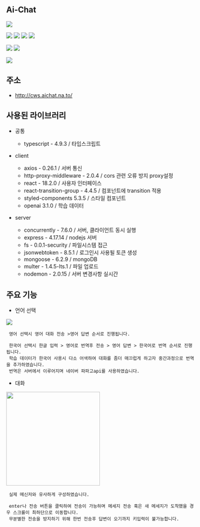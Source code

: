 
## Ai-Chat

<img src="https://img.shields.io/badge/TypeScript-3178C6?style=for-the-badge&logo=TypeScript&logoColor=white">  

<img src="https://img.shields.io/badge/React-61DAFB?style=for-the-badge&logo=React&logoColor=white"> <img src="https://img.shields.io/badge/styled components-DB7093?style=for-the-badge&logo=styled-components&logoColor=white"> <img src="https://img.shields.io/badge/Axios-5A29E4?style=for-the-badge&logo=Axios&logoColor=white">
<img src="https://img.shields.io/badge/OpenAI-412991?style=for-the-badge&logo=OpenAI&logoColor=white">

<img src="https://img.shields.io/badge/Node.js-339933?style=for-the-badge&logo=Node.js&logoColor=white"> <img src="https://img.shields.io/badge/Express-000000?style=for-the-badge&logo=Express&logoColor=white"> 

<img src="https://img.shields.io/badge/Amazon AWS-232F3E?style=for-the-badge&logo=Amazon AWS&logoColor=white"> 







## 주소
* <http://cws.aichat.na.to/>

## 사용된 라이브러리
* 공통
  * typescript - 4.9.3 / 타입스크립트

* client
  * axios - 0.26.1 / 서버 통신
  * http-proxy-middleware - 2.0.4 / cors 관련 오류 방지 proxy설정
  * react - 18.2.0 / 사용자 인터페이스
  * react-transition-group - 4.4.5 / 컴포넌트에 transition 적용
  * styled-components 5.3.5 / 스타일 컴포넌트
  * openai 3.1.0 / 학습 데이터
  
  
  
* server
  * concurrently - 7.6.0 / 서버, 클라이언트 동시 실행
  * express - 4.17.14 / nodejs 서버
  * fs - 0.0.1-security / 파일시스템 접근
  * jsonwebtoken - 8.5.1 / 로그인시 사용될 토큰 생성
  * mongoose - 6.2.9 / mongoDB
  * multer - 1.4.5-lts.1 / 파일 업로드
  * nodemon - 2.0.15 / 서버 변경사항 실시간 


## 주요 기능
  * 언어 선택
<img src="https://user-images.githubusercontent.com/86645532/208301301-b7d3f059-f8c1-4c95-9428-5c2a27cb666a.png">


     영어 선택시 영어 대화 전송 >영어 답변 순서로 진행됩니다.
     
     한국어 선택시 한글 입력 > 영어로 번역후 전송 > 영어 답변 > 한국어로 번역 순서로 진행됩니다.
     학습 데이터가 한국어 사용시 다소 어색하여 대화를 좀더 매끄럽게 하고자 중간과정으로 번역을 추가하였습니다.
     번역은 서버에서 이루어지며 네이버 파파고api를 사용하였습니다.

     
  * 대화
 <img src="https://user-images.githubusercontent.com/86645532/208302104-1215a4a4-c979-4abf-a8a5-4534af95ae7d.gif" width="250px"> 
 
     실제 메신저와 유사하게 구성하였습니다.
     
     enter나 전송 버튼을 클릭하여 전송이 가능하며 메세지 전송 혹은 새 메세지가 도착했을 경우 스크롤이 최하단으로 이동합니다.
     무분별한 전송을 방지하기 위해 한번 전송후 답변이 오기까지 키입력이 불가능합니다.

     
